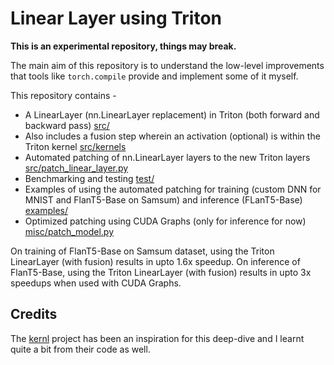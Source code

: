 # Linear Layer using Triton

**This is an experimental repository, things may break.**

The main aim of this repository is to understand the low-level improvements that tools like `torch.compile` provide and implement some of it myself.

This repository contains -
* A LinearLayer (nn.LinearLayer replacement) in Triton (both forward and backward pass) [src/](src/)
* Also includes a fusion step wherein an activation (optional) is within the Triton kernel [src/kernels](src/kernels)
* Automated patching of nn.LinearLayer layers to the new Triton layers [src/patch_linear_layer.py](src/patch_linear_layer.py)
* Benchmarking and testing [test/](test/)
* Examples of using the automated patching for training (custom DNN for MNIST and FlanT5-Base on Samsum) and inference (FLanT5-Base) [examples/](examples/)
* Optimized patching using CUDA Graphs (only for inference for now) [misc/patch_model.py](misc/patch_model.py)

On training of FlanT5-Base on Samsum dataset, using the Triton LinearLayer (with fusion) results in upto 1.6x speedup.
On inference of FlanT5-Base, using the Triton LinearLayer (with fusion) results in upto 3x speedups when used with CUDA Graphs.

## Credits
The [kernl](https://github.com/ELS-RD/kernl) project has been an inspiration for this deep-dive and I learnt quite a bit from their code as well.